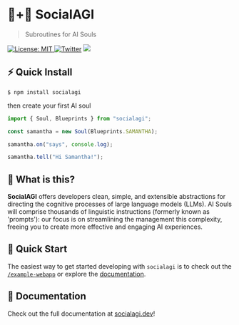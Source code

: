 # 🤖+👱 SocialAGI

> Subroutines for AI Souls

[![License: MIT](https://img.shields.io/badge/License-MIT-yellow.svg) ![Twitter](https://img.shields.io/twitter/url/https/twitter.com/socialagi.svg?style=social&label=Follow%20%40socialagi)](https://twitter.com/socialagi) [![](https://dcbadge.vercel.app/api/server/FCPcCUbw3p?compact=true&style=flat)](https://discord.gg/FCPcCUbw3p)

## ⚡ Quick Install
```$ npm install socialagi```

then create your first AI soul

```javascript
import { Soul, Blueprints } from "socialagi";

const samantha = new Soul(Blueprints.SAMANTHA);

samantha.on("says", console.log);

samantha.tell("Hi Samantha!");
```

## 🤔 What is this?

**SocialAGI** offers developers clean, simple, and extensible abstractions for directing the cognitive processes of large language models (LLMs). AI Souls will comprise thousands of linguistic instructions (formerly known as 'prompts'): our focus is on streamlining the management this complexity, freeing you to create more effective and engaging AI experiences.

## 🏃 Quick Start

The easiest way to get started developing with `socialagi` is to check out the [`/example-webapp`](https://github.com/opensouls/socialagi-ex-webapp) or explore the [documentation](http://socialagi.dev).

## 🧠  Documentation

Check out the full documentation at [socialagi.dev](http://socialagi.dev)!
